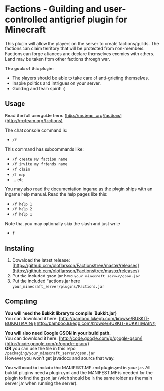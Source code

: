 Factions - Guilding and user-controlled antigrief plugin for Minecraft
====================
This plugin will allow the players on the server to create factions/guilds. The factions can claim territory that will be protected from non-members. Factions can forge alliances and declare themselves enemies with others. Land may be taken from other factions through war.

The goals of this plugin:

 * The players should be able to take care of anti-griefing themselves.
 * Inspire politics and intrigues on your server.
 * Guilding and team spirit! :)

Usage
---------
Read the full userguide here: [http://mcteam.org/factions](http://mcteam.org/factions)

The chat console command is:

 * `/f`

This command has subcommands like:

* `/f create My faction name`
* `/f invite my friends name`
* `/f claim`
* `/f map`
* ... etc

You may also read the documentation ingame as the plugin ships with an ingame help manual. Read the help pages like this:

* `/f help 1`
* `/f help 2`
* `/f help 1`

Note that you may optionally skip the slash and just write

* `f`

Installing
---------
1. Download the latest release: [https://github.com/oloflarsson/Factions/tree/master/releases](https://github.com/oloflarsson/Factions/tree/master/releases)
1. Put the included gson.jar here `your_minecraft_server/gson.jar`
1. Put the included Factions.jar here `your_minecraft_server/plugins/Factions.jar`

Compiling
---------
<b>You will need the Bukkit library to compile (Bukkit.jar)</b><br/>
You can download it here: [http://bamboo.lukegb.com/browse/BUKKIT-BUKKITMAIN/](http://bamboo.lukegb.com/browse/BUKKIT-BUKKITMAIN/)

<b>You will also need Google GSON in your build path.</b><br/>
You can download it here: [http://code.google.com/p/google-gson/](http://code.google.com/p/google-gson/)<br/>
<b>OR</b> you can use the file in this repo `/packaging/your_minecraft_server/gson.jar`<br/>
However you won't get javadocs and source that way.

You will need to include the MANIFEST.MF and plugin.yml in your jar. All bukkit plugins need a plugin.yml and the MANIFEST.MF is needed for the plugin to find the gson.jar (wich should be in the same folder as the main server jar when running the server).